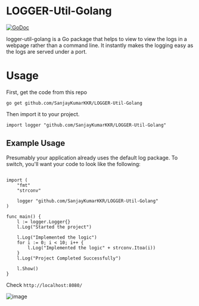 # LOGGER-Util-Golang
[![GoDoc](https://img.shields.io/static/v1?label=godoc&message=reference&color=blue)](https://pkg.go.dev/github.com/SanjayKumarKKR/LOGGER-Util-Golang)

logger-util-golang is a Go package that helps to view to view the logs in a webpage rather than a command line. It instantly makes the logging easy as the logs are served under a port. 

# Usage
First, get the code from this repo 

``go get github.com/SanjayKumarKKR/LOGGER-Util-Golang``

Then import it to your project.

``import logger "github.com/SanjayKumarKKR/LOGGER-Util-Golang" ``


## Example Usage

Presumably your application already uses the default log package. To switch, you'll want your code to look like the following:


```package main

import (
	"fmt"
	"strconv"

	logger "github.com/SanjayKumarKKR/LOGGER-Util-Golang"
)

func main() {
	l := logger.Logger{}
	l.Log("Started the project")

	l.Log("Implemented the logic")
	for i := 0; i < 10; i++ {
		l.Log("Implemented the logic" + strconv.Itoa(i))
	}
	l.Log("Project Completed Successfully")

	l.Show()
}
```

Check ``http://localhost:8080/``


![image](https://user-images.githubusercontent.com/39922507/136735688-b183d765-fc1c-42b0-b80b-6557ce9907dc.png)


